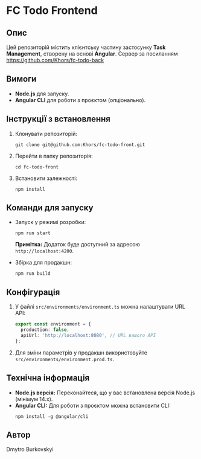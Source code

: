 # FC Todo Frontend

## Опис
Цей репозиторій містить клієнтську частину застосунку **Task Management**, створену на основі **Angular**. Сервер за посиланням https://github.com/Khors/fc-todo-back

## Вимоги
- **Node.js** для запуску.
- **Angular CLI** для роботи з проєктом (опціонально).

## Інструкції з встановлення

1. Клонувати репозиторій:
    ```
    git clone git@github.com:Khors/fc-todo-front.git
    ```
2. Перейти в папку репозиторія:
    ```
    cd fc-todo-front
    ```
3. Встановити залежності:
    ```
    npm install
    ```

## Команди для запуску

- Запуск у режимі розробки:
    ```
    npm run start
    ```
    **Примітка:** Додаток буде доступний за адресою `http://localhost:4200`.

- Збірка для продакшн:
    ```
    npm run build
    ```

## Конфігурація
1. У файлі `src/environments/environment.ts` можна налаштувати URL API:
    ```typescript
    export const environment = {
      production: false,
      apiUrl: 'http://localhost:8080', // URL вашого API
    };
    ```

2. Для зміни параметрів у продакшн використовуйте `src/environments/environment.prod.ts`.

## Технічна інформація
- **Node.js версія:** Переконайтеся, що у вас встановлена версія Node.js (мінімум 14.x).
- **Angular CLI:** Для роботи з проєктом можна встановити CLI:
    ```
    npm install -g @angular/cli
    ```

## Автор
Dmytro Burkovskyi
